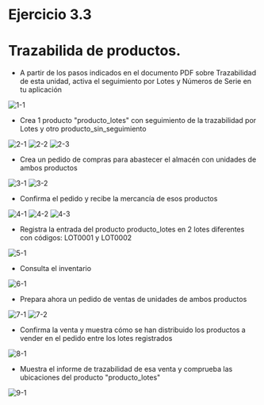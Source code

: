 # Ejercicio 3.3


# Trazabilida de productos.

 - A partir de los pasos indicados en el documento PDF sobre Trazabilidad de esta unidad, activa el seguimiento por Lotes y Números de Serie en tu aplicación 

![1-1](./assets/3-3/1.png)


- Crea 1 producto "producto_lotes" con seguimiento de la trazabilidad por Lotes y otro producto_sin_seguimiento



![2-1](./assets/3-3/2-1.png)
![2-2](./assets/3-3/2-2.png)
![2-3](./assets/3-3/2-3.png)


- Crea un pedido de compras para abastecer el almacén con unidades de ambos productos 


![3-1](./assets/3-3/3-1.png)
![3-2](./assets/3-3/3-2.png)


- Confirma el pedido y recibe la mercancía de esos productos

![4-1](./assets/3-3/4-1-1.png)
![4-2](./assets/3-3/4-1-1.png)
![4-3](./assets/3-3/4-2.png)


- Registra la entrada del producto producto_lotes en 2 lotes diferentes con códigos: LOT0001 y LOT0002 

![5-1](./assets/3-3/5.png)

- Consulta el inventario


![6-1](./assets/3-3/6.png)


- Prepara ahora un pedido de ventas de unidades de ambos productos


![7-1](./assets/3-3/7-1.png)
![7-2](./assets/3-3/7-2.png)

- Confirma la venta y muestra cómo se han distribuido los productos a vender en el pedido entre los lotes registrados

![8-1](./assets/3-3/8.png)


- Muestra el informe de trazabilidad de esa venta y comprueba las ubicaciones del producto "producto_lotes"

![9-1](./assets/3-3/9.png)
